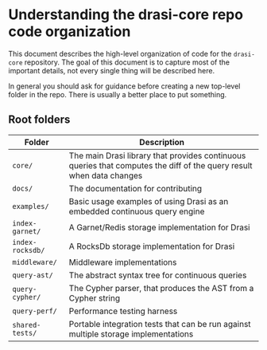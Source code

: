 # Understanding the drasi-core repo code organization

This document describes the high-level organization of code for the `drasi-core` repository. The goal of this document is to capture most of the important details, not every single thing will be described here.

In general you should ask for guidance before creating a new top-level folder in the repo. There is usually a better place to put something.

## Root folders

| Folder     | Description                                                                           |
| ---------- | --------------------------------------------------------------------------------------|
| `core/`    | The main Drasi library that provides continuous queries that computes the diff of the query result when data changes |
| `docs/`    | The documentation for contributing |
| `examples/`| Basic usage examples of using Drasi as an embedded continuous query engine |
| `index-garnet/`  | A Garnet/Redis storage implementation for Drasi |
| `index-rocksdb/` | A RocksDb  storage implementation for Drasi |
| `middleware/` | Middleware implementations |
| `query-ast/` | The abstract syntax tree for continuous queries |
| `query-cypher/` | The Cypher parser, that produces the AST from a Cypher string |
| `query-perf/` | Performance testing harness |
| `shared-tests/` | Portable integration tests that can be run against multiple storage implementations |
